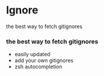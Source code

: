 # Ignore

the best way to fetch gitignores

### the best way to fetch gitignores 

- easily updated
- add your own gitignores
- zsh autocompletion

